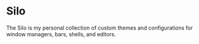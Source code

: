 # Silo
The Silo is my personal collection of custom themes and configurations for window managers, bars, shells, and editors.
